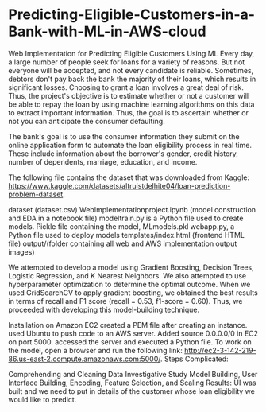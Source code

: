 # Predicting-Eligible-Customers-in-a-Bank-with-ML-in-AWS-cloud
Web Implementation for Predicting Eligible Customers Using ML
Every day, a large number of people seek for loans for a variety of reasons. But not everyone will be accepted, and not every candidate is reliable. Sometimes, debtors don't pay back the bank the majority of their loans, which results in significant losses. Choosing to grant a loan involves a great deal of risk. Thus, the project's objective is to estimate whether or not a customer will be able to repay the loan by using machine learning algorithms on this data to extract important information. Thus, the goal is to ascertain whether or not you can anticipate the consumer defaulting.

The bank's goal is to use the consumer information they submit on the online application form to automate the loan eligibility process in real time. These include information about the borrower's gender, credit history, number of dependents, marriage, education, and income.

The following file contains the dataset that was downloaded from Kaggle: https://www.kaggle.com/datasets/altruistdelhite04/loan-prediction-problem-dataset.

dataset (dataset.csv)
WebImplementationproject.ipynb (model construction and EDA in a notebook file)
modeltrain.py is a Python file used to create models.
Pickle file containing the model, MLmodels.pkl
webapp.py, a Python file used to deploy models
templates/index.html (frontend HTML file)
output/(folder containing all web and AWS implementation output images)

We attempted to develop a model using Gradient Boosting, Decision Trees, Logistic Regression, and K Nearest Neighbors. We also attempted to use hyperparameter optimization to determine the optimal outcome. When we used GridSearchCV to apply gradient boosting, we obtained the best results in terms of recall and F1 score (recall = 0.53, f1-score = 0.60). Thus, we proceeded with developing this model-building technique.

Installation on Amazon EC2
created a PEM file after creating an instance.
used Ubuntu to push code to an AWS server.
Added source 0.0.0.0/0 in EC2 on port 5000.
accessed the server and executed a Python file.
To work on the model, open a browser and run the following link: http://ec2-3-142-219-86.us-east-2.compute.amazonaws.com:5000/.
Steps Complicated:

Comprehending and Cleaning Data
Investigative Study
Model Building, User Interface Building, Encoding, Feature Selection, and Scaling
Results: UI was  built and we need to put in details of the customer whose loan eligibility we would like to predict.
